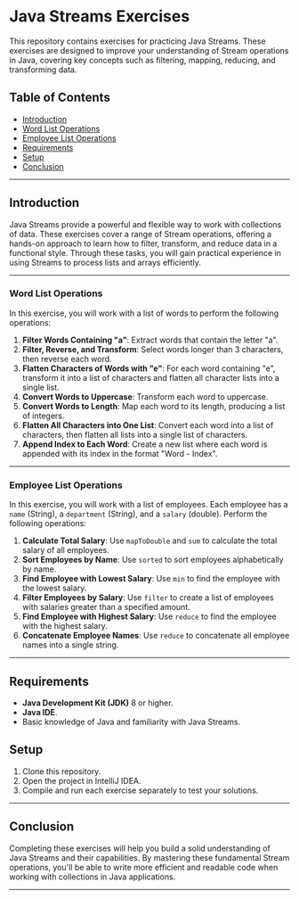 # Java Streams Exercises

This repository contains exercises for practicing Java Streams. These exercises are designed to improve your understanding of Stream operations in Java, covering key concepts such as filtering, mapping, reducing, and transforming data.

## Table of Contents
- [Introduction](#introduction)
- [Word List Operations](#word-list-operations)
- [Employee List Operations](#employee-list-operations)
- [Requirements](#requirements)
- [Setup](#setup)
- [Conclusion](#conclusion)

---

## Introduction

Java Streams provide a powerful and flexible way to work with collections of data. These exercises cover a range of Stream operations, offering a hands-on approach to learn how to filter, transform, and reduce data in a functional style. Through these tasks, you will gain practical experience in using Streams to process lists and arrays efficiently.

---

### Word List Operations

In this exercise, you will work with a list of words to perform the following operations:

1. **Filter Words Containing "a"**: Extract words that contain the letter "a".
2. **Filter, Reverse, and Transform**: Select words longer than 3 characters, then reverse each word.
3. **Flatten Characters of Words with "e"**: For each word containing "e", transform it into a list of characters and flatten all character lists into a single list.
4. **Convert Words to Uppercase**: Transform each word to uppercase.
5. **Convert Words to Length**: Map each word to its length, producing a list of integers.
6. **Flatten All Characters into One List**: Convert each word into a list of characters, then flatten all lists into a single list of characters.
7. **Append Index to Each Word**: Create a new list where each word is appended with its index in the format "Word - Index".

---

### Employee List Operations

In this exercise, you will work with a list of employees. Each employee has a `name` (String), a `department` (String), and a `salary` (double). Perform the following operations:

1. **Calculate Total Salary**: Use `mapToDouble` and `sum` to calculate the total salary of all employees.
2. **Sort Employees by Name**: Use `sorted` to sort employees alphabetically by name.
3. **Find Employee with Lowest Salary**: Use `min` to find the employee with the lowest salary.
4. **Filter Employees by Salary**: Use `filter` to create a list of employees with salaries greater than a specified amount.
5. **Find Employee with Highest Salary**: Use `reduce` to find the employee with the highest salary.
6. **Concatenate Employee Names**: Use `reduce` to concatenate all employee names into a single string.

---

## Requirements

- **Java Development Kit (JDK)** 8 or higher.
- **Java IDE**.
- Basic knowledge of Java and familiarity with Java Streams.

## Setup

1. Clone this repository.
2. Open the project in IntelliJ IDEA.
3. Compile and run each exercise separately to test your solutions.

---

## Conclusion

Completing these exercises will help you build a solid understanding of Java Streams and their capabilities. By mastering these fundamental Stream operations, you'll be able to write more efficient and readable code when working with collections in Java applications.

---


